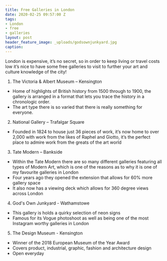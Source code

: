 ```yaml
---
title: Free Galleries in London
date: 2020-02-25 09:57:00 Z
tags:
- London
- free
- galleries
layout: post
header_feature_image: _uploads/godsownjunkyard.jpg
caption: 
---
```


London is expensive, it’s no secret, so in order to keep living or travel costs low it’s nice to have some free galleries to visit to further your art and culture knowledge of the city!

1. The Victoria & Albert Museum – Kensington
- Home of highlights of British history from 1500 through to 1900, the gallery is arranged in a format that lets you trace the history in a chronologic order.
- The art type there is so varied that there is really something for everyone.

2. National Gallery – Trafalgar Square
- Founded in 1824 to house just 36 pieces of work, it’s now home to over 2,000 with work from the likes of Raphel and Giotto, it’s the perfect place to admire work from the greats of the art world

3. Tate Modern – Bankside
- Within the Tate Modern there are so many different galleries featuring all types of Modern Art, which is one of the reasons as to why it is one of my favourite galleries in London
- Four years ago they opened the extension that allows for 60% more gallery space
- It also now has a viewing deck which allows for 360 degree views across London

4. God's Own Junkyard - Wathamstowe
- This gallery is holds a quirky selection of neon signs
- Famous for its Vogue photoshoot as well as being one of the most Instagram worthy galleries in London

5. The Design Museum - Kensington
- Winner of the 2018 European Museum of the Year Award
- Covers product, industrial, graphic, fashion and architecture design
- Open everyday
